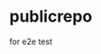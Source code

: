 # publicrepo
for e2e test

























































































































































































































































































































































































































































































































































































































































































































































































































































































































































































































































































































































































































































































































































































































































































































































































































































































































































































































































































































































































































































































































































































































































































































































































































































































































































































































































































































































































































































































































































































































































































































































































































































































































































































































































































































































